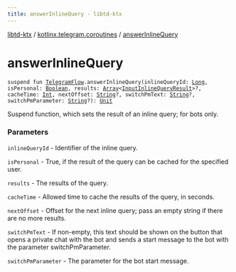 ```yaml
---
title: answerInlineQuery - libtd-ktx
---
```


[libtd-ktx](../index.html) / [kotlinx.telegram.coroutines](index.html) / [answerInlineQuery](./answer-inline-query.html)

# answerInlineQuery

`suspend fun `[`TelegramFlow`](../kotlinx.telegram.core/-telegram-flow/index.html)`.answerInlineQuery(inlineQueryId: `[`Long`](https://kotlinlang.org/api/latest/jvm/stdlib/kotlin/-long/index.html)`, isPersonal: `[`Boolean`](https://kotlinlang.org/api/latest/jvm/stdlib/kotlin/-boolean/index.html)`, results: `[`Array`](https://kotlinlang.org/api/latest/jvm/stdlib/kotlin/-array/index.html)`<`[`InputInlineQueryResult`](https://tdlibx.github.io/td/docs/org/drinkless/td/libcore/telegram/TdApi.InputInlineQueryResult.html)`>?, cacheTime: `[`Int`](https://kotlinlang.org/api/latest/jvm/stdlib/kotlin/-int/index.html)`, nextOffset: `[`String`](https://kotlinlang.org/api/latest/jvm/stdlib/kotlin/-string/index.html)`?, switchPmText: `[`String`](https://kotlinlang.org/api/latest/jvm/stdlib/kotlin/-string/index.html)`?, switchPmParameter: `[`String`](https://kotlinlang.org/api/latest/jvm/stdlib/kotlin/-string/index.html)`?): `[`Unit`](https://kotlinlang.org/api/latest/jvm/stdlib/kotlin/-unit/index.html)

Suspend function, which sets the result of an inline query; for bots only.

### Parameters

`inlineQueryId` - Identifier of the inline query.

`isPersonal` - True, if the result of the query can be cached for the specified user.

`results` - The results of the query.

`cacheTime` - Allowed time to cache the results of the query, in seconds.

`nextOffset` - Offset for the next inline query; pass an empty string if there are no more
results.

`switchPmText` - If non-empty, this text should be shown on the button that opens a private
chat with the bot and sends a start message to the bot with the parameter switchPmParameter.

`switchPmParameter` - The parameter for the bot start message.